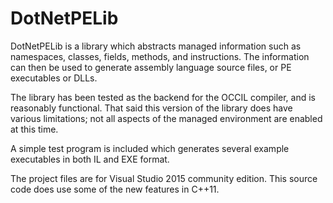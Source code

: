 # DotNetPELib

DotNetPELib is a library which abstracts managed information such as namespaces, classes, fields, methods, and instructions.  The information can then be used to generate assembly language source files, or PE executables or DLLs.

The library has been tested as the backend for the OCCIL compiler, and is reasonably functional.  That said this version of the library does have various limitations; not all aspects of the managed environment are enabled at this time.

A simple test program is included which generates several example executables in both IL and EXE format.

The project files are for Visual Studio 2015 community edition.   This source code does use some of the new features in C++11.

